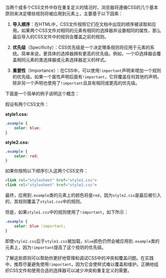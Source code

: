 当两个或多个CSS文件中存在重复定义的情况时，浏览器将遵循CSS的几个基本原则来决定哪些规则将被应用到元素上，主要基于以下因素：

1. **导入顺序**：在HTML中，CSS文件按照它们在文档中出现的顺序被读取和应用。如果两个CSS文件对相同的元素有相同的选择器并设置相同的属性，那么最后导入的CSS文件中的规则会覆盖之前的规则。

2. **优先级**（Specificity）：CSS优先级是一个决定哪条规则将应用于元素的系统。简单来说，更具体的选择器拥有更高的优先级。例如，一个ID选择器会覆盖相同元素的类选择器或元素选择器定义的样式。

3. **重要性**（Importance）：在CSS中，可以使用`!important`声明来增加一个规则的优先级。如果一个属性声明后面有`!important`，它将覆盖任何其他的声明，除非另一个声明也使用了`!important`且具有相同或更高的优先级。

下面是一个简单的例子说明这个概念：

假设有两个CSS文件：

**style1.css:**
```css
.example {
    color: blue;
}
```

**style2.css:**
```css
.example {
    color: red;
}
```

如果你按照以下顺序引入这两个CSS文件：
```html
<link rel="stylesheet" href="style1.css">
<link rel="stylesheet" href="style2.css">
```
最终，应用到`.example`类的元素上的颜色将是`red`，因为`style2.css`是最后被引入的，其规则覆盖了`style1.css`中的规则。

但是，如果`style1.css`中的规则使用了`!important`，如下所示：
```css
.example {
    color: blue !important;
}
```
即使`style2.css`后于`style1.css`被加载，`blue`颜色仍然会被应用到`.example`类的元素上，因为`!important`提高了这个规则的优先级。

了解这些原则可以帮助你更好地管理和调试CSS中的冲突和覆盖问题。在实践中，推荐尽量避免使用`!important`，因为它会使样式难以覆盖和维护。正确地组织CSS文件和使用合适的选择器可以减少冲突和重复定义的需要。